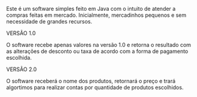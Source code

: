 Este é um software simples feito em Java com o intuito de atender a compras feitas em mercado. Inicialmente,
mercadinhos pequenos e sem necessidade de grandes recursos.

VERSÃO 1.0 

O software recebe apenas valores na versão 1.0 e retorna o resultado com as alterações de desconto ou taxa
de acordo com a forma de pagamento escolhida.

VERSÃO 2.0

O software receberá o nome dos produtos, retornará o preço e trará algortimos para realizar contas por quantidade
de produtos escolhidos.
